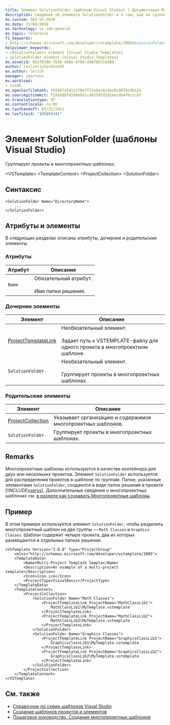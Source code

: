 ```yaml
---
title: Элемент SolutionFolder (шаблоны Visual Studio) | Документация Майкрософт
description: Сведения об элементе SolutionFolder и о том, как он группирует проекты в многопроектных шаблонах.
ms.custom: SEO-VS-2020
ms.date: 11/04/2016
ms.technology: vs-ide-general
ms.topic: reference
f1_keywords:
- http://schemas.microsoft.com/developer/vstemplate/2005#SolutionFolder
helpviewer_keywords:
- <SolutionFolder> element [Visual Studio Templates]
- SolutionFolder element [Visual Studio Templates]
ms.assetid: 963f0398-fb50-4d8e-879d-d48f8b7c6d80
author: leslierichardson95
ms.author: lerich
manager: jmartens
ms.workload:
- vssdk
ms.openlocfilehash: f65607a5411270e7f21e6ec6cdac0c087824b32b
ms.sourcegitcommit: f2916d8fd296b92cc402597d1d1eecda4f6cccbf
ms.translationtype: MT
ms.contentlocale: ru-RU
ms.lasthandoff: 03/25/2021
ms.locfileid: "105056341"
---
```

# <a name="solutionfolder-element-visual-studio-templates"></a>Элемент SolutionFolder (шаблоны Visual Studio)
Группирует проекты в многопроектных шаблонах.

 \<VSTemplate> \<TemplateContent>
 \<ProjectCollection>
 \<SolutionFolder>

## <a name="syntax"></a>Синтаксис

```
<SolutionFolder Name="DirectoryName">
    ...
</SolutionFolder>
```

## <a name="attributes-and-elements"></a>Атрибуты и элементы
 В следующих разделах описаны атрибуты, дочерние и родительские элементы.

### <a name="attributes"></a>Атрибуты

|Атрибут|Описание|
|---------------|-----------------|
|`Name`|Обязательный атрибут.<br /><br /> Имя папки решения.|

### <a name="child-elements"></a>Дочерние элементы

|Элемент|Описание|
|-------------|-----------------|
|[ProjectTemplateLink](../extensibility/projecttemplatelink-element-visual-studio-templates.md)|Необязательный элемент.<br /><br /> Задает путь к VSTEMPLATE-файлу для одного проекта в многопроектном шаблоне.|
|`SolutionFolder`|Необязательный элемент.<br /><br /> Группирует проекты в многопроектных шаблонах.|

### <a name="parent-elements"></a>Родительские элементы

|Элемент|Описание|
|-------------|-----------------|
|[ProjectCollection](../extensibility/projectcollection-element-visual-studio-templates.md)|Указывает организацию и содержимое многопроектных шаблонов.|
|`SolutionFolder`|Группирует проекты в многопроектных шаблонах.|

## <a name="remarks"></a>Remarks
 Многопроектные шаблоны используются в качестве контейнера для двух или нескольких проектов. Элемент `SolutionFolder` используется для распределения проектов в шаблоне по группам. Папки, указанные элементами `SolutionFolder`, создаются в виде папок решения в проекте [!INCLUDE[vsprvs](../code-quality/includes/vsprvs_md.md)]. Дополнительные сведения о многопроектных шаблонах см. [в разделе как создавать Многопроектные шаблоны](../ide/how-to-create-multi-project-templates.md).

## <a name="example"></a>Пример
 В этом примере используется элемент `SolutionFolder`, чтобы разделить многопроектный шаблон на две группы — `Math Classes` и `Graphics Classes`. Шаблон содержит четыре проекта, два из которых размещаются в отдельных папках решения.

```
<VSTemplate Version="3.0.0" Type="ProjectGroup"
    xmlns="http://schemas.microsoft.com/developer/vstemplate/2005">
    <TemplateData>
        <Name>Multi-Project Template Sample</Name>
        <Description>An example of a multi-project template</Description>
        <Icon>Icon.ico</Icon>
        <ProjectType>VisualBasic</ProjectType>
    </TemplateData>
    <TemplateContent>
        <ProjectCollection>
            <SolutionFolder Name="Math Classes">
                <ProjectTemplateLink ProjectName="MathClassLib1">
                    MathClassLib1\MyTemplate.vstemplate
                </ProjectTemplateLink>
                <ProjectTemplateLink ProjectName="MathClassLib2">
                    MathClassLib2\MyTemplate.vstemplate
                </ProjectTemplateLink>
            </SolutionFolder>
            <SolutionFolder Name="Graphics Classes">
                <ProjectTemplateLink ProjectName="GraphicsClassLib1">
                    GraphicsClassLib1\MyTemplate.vstemplate
                </ProjectTemplateLink>
                <ProjectTemplateLink ProjectName="GraphicsClassLib2">
                    GraphicsClassLib2\MyTemplate.vstemplate
                </ProjectTemplateLink>
            </SolutionFolder>
        </ProjectCollection>
    </TemplateContent>
</VSTemplate>
```

## <a name="see-also"></a>См. также
- [Справочник по схеме шаблонов Visual Studio](../extensibility/visual-studio-template-schema-reference.md)
- [Создание шаблонов проектов и элементов](../ide/creating-project-and-item-templates.md)
- [Пошаговое руководство. Создание многопроектных шаблонов](../ide/how-to-create-multi-project-templates.md)
